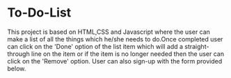# To-Do-List
This project is based on HTML,CSS and Javascript where the user can make a list of all the things which he/she needs to do.Once completed user can click on the 'Done' option of the list item which will add a straight-through line on the item or if the item is no longer needed then the user can click on the 'Remove' option.
User can also sign-up with the form provided below.
